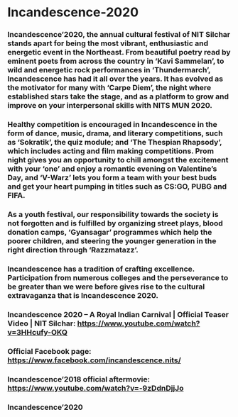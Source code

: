 # Incandescence-2020
### Incandescence’2020, the annual cultural festival of NIT Silchar stands apart for being the most vibrant, enthusiastic and energetic event in the Northeast. From beautiful poetry read by eminent poets from across the country in ‘Kavi Sammelan’, to wild and energetic rock performances in ‘Thundermarch’, Incandescence has had it all over the years. It has evolved as the motivator for many with ‘Carpe Diem’, the night where established stars take the stage, and as a platform to grow and improve on your interpersonal skills with NITS MUN 2020.

### Healthy competition is encouraged in Incandescence in the form of dance, music, drama, and literary competitions, such as ‘Sokratik’, the quiz module; and ‘The Thespian Rhapsody’, which includes acting and film making competitions. Prom night gives you an opportunity to chill amongst the excitement with your ‘one’  and enjoy a romantic evening on Valentine’s Day, and ‘V-Warz’ lets you form a team with your best buds and get your heart pumping in titles such as CS:GO, PUBG and FIFA.

### As a youth festival, our responsibility towards the society is not forgotten and is fulfilled by organizing street plays, blood donation camps, ‘Gyansagar’ programmes which help the poorer children, and steering the younger generation in the right direction through ‘Razzmatazz’.

### Incandescence has a tradition of crafting excellence. Participation from numerous colleges and the perseverance to be greater than we were before gives rise to the cultural extravaganza that is Incandescence 2020.

###    Incandescence 2020 – A Royal Indian Carnival | Official Teaser Video | NIT Silchar: https://www.youtube.com/watch?v=3HHcufy-OKQ
###    Official Facebook page: https://www.facebook.com/incandescence.nits/
###    Incandescence’2018 official aftermovie: https://www.youtube.com/watch?v=-9zDdnDjjJo

### Incandescence’2020
